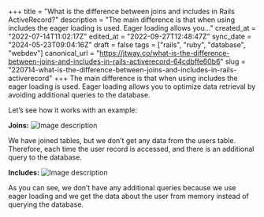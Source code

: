 +++
title = "What is the difference between joins and includes in Rails ActiveRecord?"
description = "The main difference is that when using includes the eager loading is used. Eager loading allows you..."
created_at = "2022-07-14T11:02:17Z"
edited_at = "2022-09-27T12:48:47Z"
sync_date = "2024-05-23T09:04:16Z"
draft = false
tags = ["rails", "ruby", "database", "webdev"]
canonical_url = "https://jtway.co/what-is-the-difference-between-joins-and-includes-in-rails-activerecord-64cdbffe60b6"
slug = "220714-what-is-the-difference-between-joins-and-includes-in-rails-activerecord"
+++
The main difference is that when using includes the eager loading is used. Eager loading allows you to optimize data retrieval by avoiding additional queries to the database.

Let’s see how it works with an example:

**Joins:**
![Image description](https://dev-to-uploads.s3.amazonaws.com/uploads/articles/yvc5868vlo25ieeqqj3a.png)

We have joined tables, but we don’t get any data from the users table. Therefore, each time the user record is accessed, and there is an additional query to the database.

**Includes:**
![Image description](https://dev-to-uploads.s3.amazonaws.com/uploads/articles/0a4wxvhwry0k6sucaux0.png)

As you can see, we don’t have any additional queries because we use eager loading and we get the data about the user from memory instead of querying the database.

